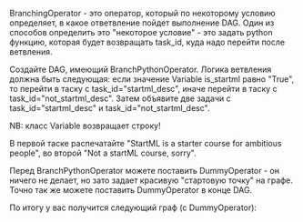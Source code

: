 BranchingOperator - это оператор, который по некоторому условию определяет, в какое ответвление пойдет выполнение DAG. Один из способов определить это "некоторое условие" - это задать python функцию, которая будет возвращать task_id, куда надо перейти после ветвления.

Создайте DAG, имеющий BranchPythonOperator. Логика ветвления должна быть следующая: если значение Variable is_startml равно "True", то перейти в таску с task_id="startml_desc", иначе перейти в таску с task_id="not_startml_desc". Затем объявите две задачи с task_id="startml_desc" и task_id="not_startml_desc".

NB: класс Variable возвращает строку!

В первой таске распечатайте "StartML is a starter course for ambitious people", во второй "Not a startML course, sorry".

Перед BranchPythonOperator можете поставить DummyOperator - он ничего не делает, но зато задает красивую "стартовую точку" на графе. Точно так же можете поставить DummyOperator в конце DAG.

По итогу у вас получится следующий граф (с DummyOperator):
